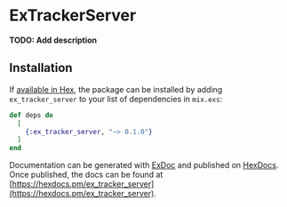 # ExTrackerServer

**TODO: Add description**

## Installation

If [available in Hex](https://hex.pm/docs/publish), the package can be installed
by adding `ex_tracker_server` to your list of dependencies in `mix.exs`:

```elixir
def deps do
  [
    {:ex_tracker_server, "~> 0.1.0"}
  ]
end
```

Documentation can be generated with [ExDoc](https://github.com/elixir-lang/ex_doc)
and published on [HexDocs](https://hexdocs.pm). Once published, the docs can
be found at [https://hexdocs.pm/ex_tracker_server](https://hexdocs.pm/ex_tracker_server).

